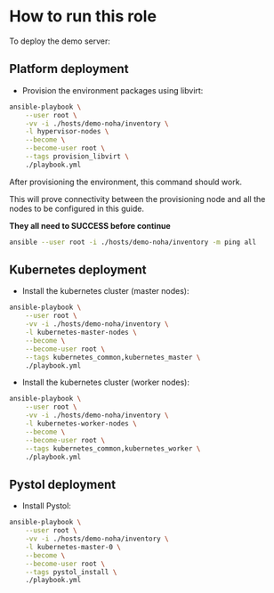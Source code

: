 # How to run this role

To deploy the demo server:

## Platform deployment

* Provision the environment packages using libvirt:

```bash
ansible-playbook \
    --user root \
    -vv -i ./hosts/demo-noha/inventory \
    -l hypervisor-nodes \
    --become \
    --become-user root \
    --tags provision_libvirt \
    ./playbook.yml
```

After provisioning the environment, this command should work.

This will prove connectivity between the provisioning node
and all the nodes to be configured in this guide.

**They all need to SUCCESS before continue**

```bash
ansible --user root -i ./hosts/demo-noha/inventory -m ping all
```

## Kubernetes deployment

* Install the kubernetes cluster (master nodes):

```bash
ansible-playbook \
    --user root \
    -vv -i ./hosts/demo-noha/inventory \
    -l kubernetes-master-nodes \
    --become \
    --become-user root \
    --tags kubernetes_common,kubernetes_master \
    ./playbook.yml
```

* Install the kubernetes cluster (worker nodes):

```bash
ansible-playbook \
    --user root \
    -vv -i ./hosts/demo-noha/inventory \
    -l kubernetes-worker-nodes \
    --become \
    --become-user root \
    --tags kubernetes_common,kubernetes_worker \
    ./playbook.yml
```

## Pystol deployment

* Install Pystol:

```bash
ansible-playbook \
    --user root \
    -vv -i ./hosts/demo-noha/inventory \
    -l kubernetes-master-0 \
    --become \
    --become-user root \
    --tags pystol_install \
    ./playbook.yml
```
